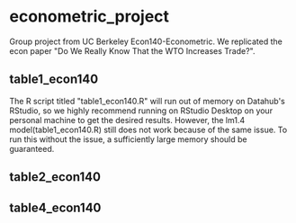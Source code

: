 # econometric_project
Group project from UC Berkeley Econ140-Econometric.
We replicated the econ paper "Do We Really Know That the WTO Increases Trade?".

## table1_econ140
The R script titled "table1_econ140.R" will run out of memory on Datahub's RStudio, so we highly recommend running on RStudio Desktop on your personal machine to get the desired results.
However, the lm1.4 model(table1_econ140.R) still does not work because of the same issue. 
To run this without the issue, a sufficiently large memory should be guaranteed.

## table2_econ140

## table4_econ140
